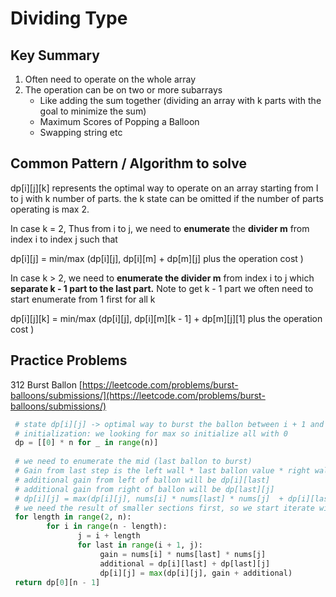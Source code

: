 # Dividing Type

## **Key Summary**

1. Often need to operate on the whole array
2. The operation can be on two or more subarrays
   * Like adding the sum together (dividing an array with k parts with the goal to minimize the sum)
   * Maximum Scores of Popping a Balloon
   * Swapping string etc

## Common Pattern / Algorithm to solve

dp\[i]\[j]\[k] represents the optimal way to operate on an array starting from I to j  with k number of parts. the k state can be omitted if the number of parts operating is max 2.&#x20;

In case k = 2, Thus from i to j, we need to **enumerate** the **divider m** from index i to index j such that&#x20;

dp\[i]\[j] = min/max (dp\[i]\[j],  dp\[i]\[m]  + dp\[m]\[j]  plus the operation cost )

In case k > 2, we need to **enumerate the divider m** from index i to j which **separate k - 1 part to the last part.**  Note to get k - 1 part we often need to start enumerate from 1 first for all k

dp\[i]\[j]\[k] = min/max (dp\[i]\[j],  dp\[i]\[m]\[k - 1]  + dp\[m]\[j]\[1]  plus the operation cost )

## Practice Problems

312 Burst Ballon [https://leetcode.com/problems/burst-balloons/submissions/](https://leetcode.com/problems/burst-balloons/submissions/)

```python
 # state dp[i][j] -> optimal way to burst the ballon between i + 1 and j - 1, with i , j as the nonburstable wall 
 # initialization: we looking for max so initialize all with 0
 dp = [[0] * n for _ in range(n)]
        
 # we need to enumerate the mid (last ballon to burst)
 # Gain from last step is the left wall * last ballon value * right wall
 # additional gain from left of ballon will be dp[i][last]
 # additional gain from right of ballon will be dp[last][j]
 # dp[i][j] = max(dp[i][j], nums[i] * nums[last] * nums[j]  + dp[i][last] + dp[last][j])
 # we need the result of smaller sections first, so we start iterate with length of two (j - i == 2)
 for length in range(2, n):
        for i in range(n - length):
               j = i + length
               for last in range(i + 1, j):
                    gain = nums[i] * nums[last] * nums[j]
                    additional = dp[i][last] + dp[last][j]
                    dp[i][j] = max(dp[i][j], gain + additional)
 return dp[0][n - 1]
```


